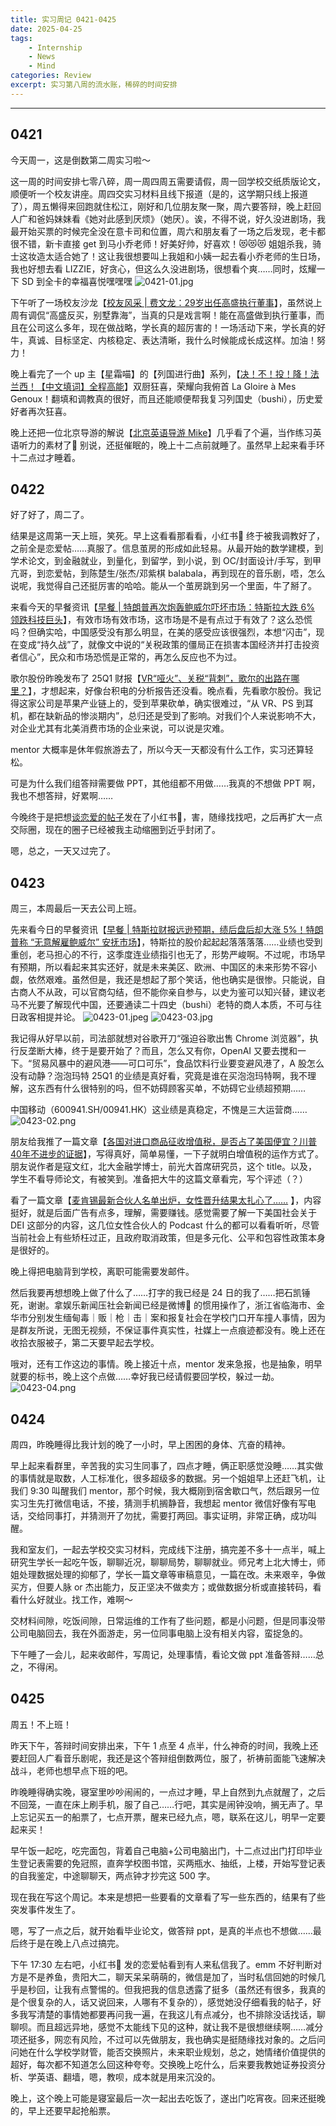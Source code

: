 ```yaml
---
title: 实习周记 0421-0425
date: 2025-04-25
tags: 
	- Internship
	- News
	- Mind
categories: Review
excerpt: 实习第八周的流水账，稀碎的时间安排
---
```


---


## 0421
今天周一，这是倒数第二周实习啦～

这一周的时间安排七零八碎，周一周四周五需要请假，周一回学校交纸质版论文，顺便听一个校友讲座。周四交实习材料且线下报道（是的，这学期只线上报道了），周五懒得来回跑就住松江，刚好和几位朋友聚一聚，周六要答辩，晚上赶回人广和爸妈妹妹看《她对此感到厌烦》（她厌）。诶，不得不说，好久没进剧场，我最开始买票的时候完全没在意卡司和位置，周六和朋友看了一场之后发现，老卡都很不错，新卡直接 get 到马小乔老师！好美好帅，好喜欢！😻😻😻 姐姐杀我，骑士这妆造太适合她了！这让我很想要叫上我姐和小姨一起去看小乔老师的生日场，我也好想去看 LIZZIE，好贪心，但这么久没进剧场，很想看个爽……同时，炫耀一下 SD 到全卡的幸福喜悦嘿嘿嘿
![0421-01.jpg](/images/0421-01.jpg)


下午听了一场校友沙龙【[校友风采 | 费文龙：29岁出任高盛执行董事](https://mp.weixin.qq.com/s/xv-K9t4bek-6MTT2oJW-Qg)】，虽然说上周有调侃“高盛反买，别墅靠海”，当真的只是戏言啊！能在高盛做到执行董事，而且在公司这么多年，现在做战略，学长真的超厉害的！一场活动下来，学长真的好牛，真诚、目标坚定、内核稳定、表达清晰，我什么时候能成长成这样。加油！努力！

晚上看完了一个 up 主【星霜喵】的【列国进行曲】系列，【[决！不！投！降！法兰西！【中文填词】全程高能](https://www.bilibili.com/video/BV1q2BLY3EZf?spmid=main.my-history-search-result.option-more.0)】双厨狂喜，荣耀向我俯首 La Gloire à Mes Genoux！翻填和调教真的很好，而且还能顺便帮我复习列国史（bushi），历史爱好者再次狂喜。

晚上还把一位北京导游的解说【[北京英语导游 Mike](https://www.xiaohongshu.com/user/profile/5a81076b4eacab46bef51618?xsec_token=YB6qm9hp4l1QSe2yBkRIvmvByfTs0L3LfajagR_N-nfjU=&xsec_source=app_share&xhsshare=CopyLink&appuid=62ce6b2b00000000020004ef&apptime=1745286090&share_id=29e258173f214c76b75f4b79e51d7827)】几乎看了个遍，当作练习英语听力的素材了🤣 别说，还挺催眠的，晚上十二点前就睡了。虽然早上起来看手环十二点过才睡着。


## 0422
好了好了，周二了。

结果是这周第一天上班，笑死。早上这看看那看看，小红书🍠 终于被我调教好了，之前全是恋爱帖……真服了。信息茧房的形成如此轻易。从最开始的数学建模，到学术论文，到金融就业，到量化，到留学，到小说，到 OC/封面设计/手写，到甲亢哥，到恋爱帖，到陈楚生/张杰/邓紫棋 balabala，再到现在的音乐剧，唔，怎么说呢，我觉得自己还挺厉害的哈哈。能从一个茧房跳到另一个里面，牛了掰了。

来看今天的早餐资讯【[早餐 | 特朗普再次炮轰鲍威尔吓坏市场：特斯拉大跌 6% 领跌科技巨头](https://longportapp.cn/zh-CN/news/236856480?locale=zh-CN&channel=n236856480&invite-code=P2EGM8&app_id=longbridge)】，有效市场有效市场，这市场是不是有点过于有效了？这么恐慌吗？但确实哈，中国感受没有那么明显，在美的感受应该很强烈，本想“闪击”，现在变成“持久战”了，就像文中说的“关税政策的僵局正在损害本国经济并打击投资者信心”，民众和市场恐慌是正常的，再怎么反应也不为过。

歌尔股份昨晚发布了 25Q1 财报【[VR“哑火”、关税“背刺”，歌尔的出路在哪里？]()】，才想起来，好像台积电的分析报告还没看。晚点看，先看歌尔股份。我记得这家公司是苹果产业链上的，受到苹果砍单，确实很难过，“从 VR、PS 到耳机，都在缺新品的惨淡期内”，总归还是受到了影响。对我们个人来说影响不大，对企业尤其有北美消费市场的企业来说，可以说是灾难。

mentor 大概率是休年假旅游去了，所以今天一天都没有什么工作，实习还算轻松。

可是为什么我们组答辩需要做 PPT，其他组都不用做……我真的不想做 PPT 啊，我也不想答辩，好累啊……

今晚终于是把想[谈恋爱的帖子](http://xhslink.com/a/Wcy5ImobYpSab)发在了小红书🍠，害，随缘找找吧，之后再扩大一点交际圈，现在的圈子已经被我主动缩圈到近乎封闭了。

嗯，总之，一天又过完了。


## 0423
周三，本周最后一天去公司上班。

先来看今日的早餐资讯【[早餐 | 特斯拉财报远逊预期，绩后盘后却大涨 5%！特朗普称 “无意解雇鲍威尔” 安抚市场](https://longportapp.cn/zh-CN/news/237054042?locale=zh-CN&channel=n237054042&invite-code=P2EGM8&app_id=longbridge)】，特斯拉的股价起起起落落落落……业绩也受到重创，老马担心的不行，这季度连业绩指引也无了，形势严峻啊。不过呢，市场早有预期，所以看起来其实还好，就是未来美区、欧洲、中国区的未来形势不容小觑，依然艰难。虽然但是，我还是想起了那个笑话，他也确实是很惨。只能说，自古商人不从政，可以官商勾结，但不能你亲自参与，以史为鉴可以知兴替，建议老马不光要了解现代中国，还要通读二十四史（bushi）老特的商人本质，不可与往日政客相提并论。
![0423-01.jpeg](/images/0423-01.jpeg)
![0423-03.jpg](/images/0423-03.jpg)


我记得从好早以前，司法部就想对谷歌开刀“强迫谷歌出售 Chrome 浏览器”，执行反垄断大棒，终于是要开始了？而且，怎么又有你，OpenAI 又要去搅和一下。“贸易风暴中的避风港——可口可乐”，食品饮料行业要变避风港了，A 股怎么没有动静？泡泡玛特 25Q1 的业绩是真好看，究竟是谁在买泡泡玛特啊，我不理解，这东西有什么很特别的吗，但不妨碍顾客买单，不妨碍它业绩超预期……

中国移动（600941.SH/00941.HK）这业绩是真稳定，不愧是三大运营商……
![0423-02.png](/images/0423-02.png)


朋友给我推了一篇文章【[各国对进口商品征收增值税，是否占了美国便宜？川普40年不进步的证据](https://mp.weixin.qq.com/s/bzhfMa-zBOf8ag6Bv96IBg)】，写得真好，简单易懂，一下子就明白增值税的运作方式了。朋友说作者是寇文红，北大金融学博士，前光大首席研究员，这个 title。以及，学生不看导师论文，有被笑到。准备把大牛的这篇文章看完，写个评述（？）

看了一篇文章【[麦肯锡最新合伙人名单出炉，女性晋升结果太扎心了……](https://mp.weixin.qq.com/s/p8V74oHJBS-61Lt8V9ri-g) 】，内容挺好，就是后面广告有点多，理解，需要赚钱。感觉需要了解一下美国社会关于 DEI 这部分的内容，这几位女性合伙人的 Podcast 什么的都可以看看听听，尽管当前社会上有些矫枉过正，且政府取消政策，但是多元化、公平和包容性政策本身是很好的。

晚上得把电脑背到学校，离职可能需要发邮件。

然后我要再想想晚上做了什么了……打字的我已经是 24 日的我了……把石凯锤死，谢谢。拿娱乐新闻压社会新闻已经是微博🧣 的惯用操作了，浙江省临海市、金华市分别发生缅甸毒｜贩｜枪｜击｜案和报复社会在学校门口开车撞人事情，因为是群友所说，无图无视频，不保证事件真实性，社媒上一点痕迹都没有。晚上还在收拾衣服被子，第二天要早起去学校。

哦对，还有工作这边的事情。晚上接近十点，mentor 发来急报，也是抽象，明早就要的标书，晚上这个点做……幸好我已经请假要回学校，躲过一劫。
![0423-04.png](/images/0423-04.png)


## 0424
周四，昨晚睡得比我计划的晚了一小时，早上困困的身体、亢奋的精神。

早上起来看群里，辛苦我的实习生同事了，四点才睡，俩正职感觉没睡……其实做的事情就是取数，人工标准化，很多超级多的数据。另一个姐姐早上还赶飞机，让我们 9:30 叫醒我们 mentor，那个时候，我大概刚到宿舍歇口气，然后跟另一位实习生先打微信电话，不接，猜测手机搁静音，我想起 mentor 微信好像有写电话，交给同事打，并猜测开了勿扰，需要打两回。事实证明，非常正确，成功叫醒。

我和室友们，一起去学校交实习材料，完成线下注册，搞完差不多十一点半，喊上研究生学长一起吃午饭，聊聊近况，聊聊局势，聊聊就业。师兄考上北大博士，师姐处理数据处理的抑郁了，学长一篇文章等审稿意见，一篇在改。未来艰辛，争做买方，但要人脉 or 杰出能力，反正坚决不做卖方；或做数据分析或直接转码，看看什么好就业。找工作，难啊～

交材料间隙，吃饭间隙，日常运维的工作有了些问题，都是小问题，但是同事没带公司电脑回去，我在外面游走，另一位同事电脑上没有相关内容，蛮捉急的。

下午睡了一会儿，起来收邮件，写周记，处理事情，看论文做 ppt 准备答辩……总之，不得闲。


## 0425
周五！不上班！

昨天下午，答辩时间安排出来，下午 1 点至 4 点半，什么神奇的时间，我晚上还要赶回人广看音乐剧呢，我还是这个答辩组倒数两位，服了，祈祷前面能飞速解决战斗，老师也想早点下班的吧。

昨晚睡得确实晚，寝室里吵吵闹闹的，一点过才睡，早上自然到九点就醒了，之后不回笼，一直在床上刷手机，服了自己……行吧，其实是闹钟没响，搁无声了。早上忘记买五一的船票了，七点开票，醒来已经九点，嗯，联系在这儿，明早一定要起来买！

早午饭一起吃，吃完面包，背着自己电脑+公司电脑出门，十二点过出门打印毕业生登记表需要的免冠照，直奔学校图书馆，买两瓶水、抽纸，上楼，开始写登记表的自我鉴定，中途聊聊天，两点钟才抄完这 500 字。

现在我在写这个周记。本来是想把一些要看的文章看了写一些东西的，结果有了些突发事件发生了。

嗯，写了一点之后，就开始看毕业论文，做答辩 ppt，是真的半点也不想做……最后终于是在晚上八点过搞完。

下午 17:30 左右吧，小红书🍠 发的恋爱帖看到有人来私信我了。emm 不好判断对方是不是养鱼，贵阳大二，聊天呆呆萌萌的，微信是加了，当时私信回她的时候几乎是秒回，让我有点警惕的。但我把我的信息透露了挺多（虽然还有很多，我真的是个很复杂的人，话又说回来，人哪有不复杂的），感觉她没仔细看我的帖子，好多我写清楚的事情她都要再问我一遍，在我这儿有点减分，也不排除没话找话，聊聊呗。而且超远异地，感觉不太能线下见的这种，就让我不是很想继续啊……减分项还挺多，网恋有风险，不过可以先做朋友，我也确实是挺随缘找对象的。之后问问她在什么学校学财管，能否交换照片，未来职业规划，总之，她情绪价值提供的超好，每次都不知道怎么回这种夸夸。交换晚上吃什么，后来要我教她证券投资分析、学英语、翻墙，嗯，教呗，成本就是用来沉没的。

晚上，这个晚上可能是寝室最后一次一起出去吃饭了，遂出门吃宵夜。回来还挺晚的，早上还要早起抢船票。
